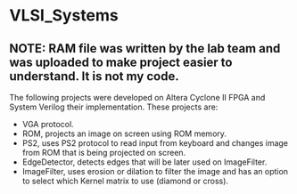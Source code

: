 # VLSI_Systems

## NOTE: RAM file was written by the lab team and was uploaded to make project easier to understand. It is not my code.

The following projects were developed on Altera Cyclone II FPGA and System Verilog their implementation. These projects are: <br />
* VGA protocol.
* ROM, projects an image on screen using ROM memory.
* PS2, uses PS2 protocol to read input from keyboard and changes image from ROM that is being projected on screen.
* EdgeDetector, detects edges that will be later used on ImageFilter.
* ImageFilter, uses erosion or dilation to filter the image and has an option to select which Kernel matrix to use (diamond or cross).

